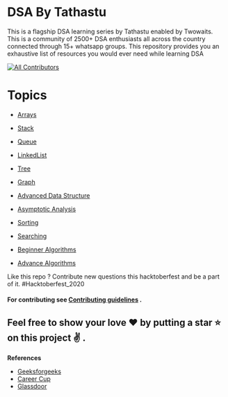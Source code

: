 # DSA By Tathastu

This is a flagship DSA learning series by Tathastu enabled by Twowaits. This is a community of 2500+ DSA enthusiasts all across the country connected through 15+ whatsapp groups. This repository provides you an exhaustive list of resources you would ever need while learning DSA

[![All Contributors](https://img.shields.io/badge/all_contributors-29-orange.svg?style=flat-square)](#contributors)

# Topics

- [Arrays](https://github.com/twowaits/DSAByTathastu/tree/main/Arrays/Readme.md)

- [Stack](https://github.com/twowaits/DSAByTathastu/tree/main/Stack/Readme.md)

- [Queue](https://github.com/twowaits/DSAByTathastu/tree/main/Queue/Readme.md)

- [LinkedList](https://github.com/twowaits/DSAByTathastu/tree/main/LinkedList/Readme.md)

- [Tree](https://github.com/twowaits/DSAByTathastu/tree/main/Tree/Readme.md)

- [Graph](https://github.com/twowaits/DSAByTathastu/tree/main/Graph/Readme.md)

- [Advanced Data Structure](https://github.com/twowaits/DSAByTathastu/tree/main/Advanced%20Data%20Structure)

- [Asymptotic Analysis](https://github.com/twowaits/DSAByTathastu/tree/main/Asymptotic%20Analysis)

- [Sorting](https://github.com/twowaits/DSAByTathastu/tree/main/Sorting)

- [Searching](https://github.com/twowaits/DSAByTathastu/tree/main/Searching)

- [Beginner Algorithms](https://github.com/twowaits/DSAByTathastu/tree/main/Beginner%20Algorithms)

- [Advance Algorithms](https://github.com/twowaits/DSAByTathastu/tree/main/Advance%20Algorithms)



Like this repo ? Contribute new questions this hacktoberfest and be a part of it. #Hacktoberfest_2020
#### For contributing see <a href="https://github.com/twowaits/DSAByTathastu/blob/main/CONTRIBUTING.md">Contributing guidelines</a> .


## Feel free to show your love :heart: by putting a star :star: on this project :v: .
<b name="ref">References</b>
- [Geeksforgeeks](http://www.geeksforgeeks.org/)
- [Career Cup](https://www.careercup.com/)
- [Glassdoor](https://www.glassdoor.co.in/index.htm)
